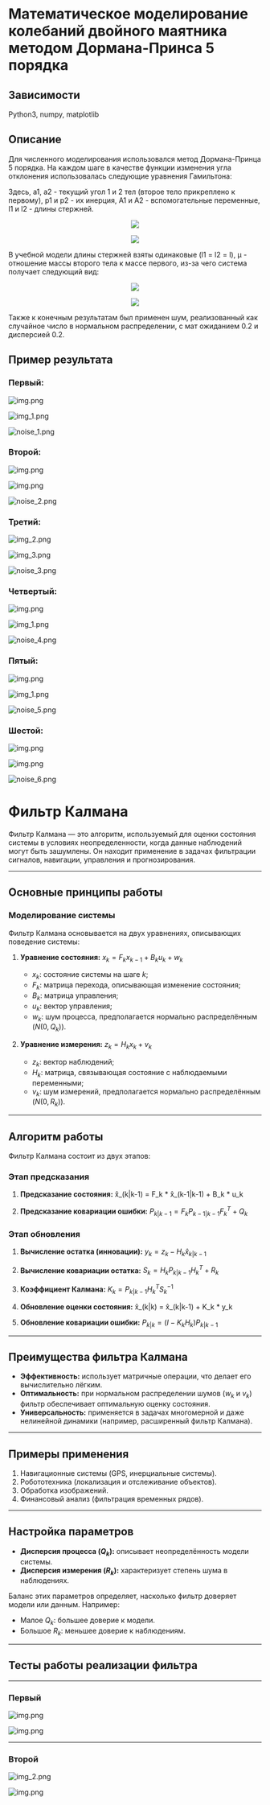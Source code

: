 # Математическое моделирование колебаний двойного маятника методом Дормана-Принса 5 порядка

## Зависимости
Python3, numpy, matplotlib

## Описание
Для численного моделирования использовался метод Дормана-Принца 5 порядка.
На каждом шаге в качестве функции изменения угла отклонения использовалась следующие уравнения Гамильтона:

Здесь, a1, a2 - текущий угол 1 и 2 тел (второе тело прикреплено к первому), p1 и p2 - их инерция, A1 и А2 - вспомогательные переменные, l1 и l2 - длины стержней.

<p align="center">
    <img src="extra/img.png">

<p align="center">
    <img src="extra/img_1.png">

В учебной модели длины стержней взяты одинаковые (l1 = l2 = l), &mu; - отношение массы второго тела к массе первого, из-за чего система получает следующий вид:

<p align="center">
    <img src="extra/img_2.png">
    
<p align="center">
    <img src="extra/img_3.png">

Также к конечным результатам был применен шум, реализованный как случайное число в нормальном распределении, с мат ожиданием 0.2 и дисперсией 0.2.

## Пример результата

### Первый:

![img.png](extra/1.png)

![img_1.png](extra/2.png)

![noise_1.png](extra/noise_1.png)

### Второй:

![img.png](extra/9.png)

![img.png](extra/10.png)

![noise_2.png](extra/noise_2.png)


### Третий:

![img_2.png](extra/3.png)

![img_3.png](extra/4.png)

![noise_3.png](extra/noise_3.png)


### Четвертый:

![img.png](extra/5.png)

![img_1.png](extra/6.png)

![noise_4.png](extra/noise_4.png)


### Пятый:

![img.png](extra/7.png)

![img_1.png](extra/8.png)

![noise_5.png](extra/noise_5.png)


### Шестой:

![img.png](extra/11.png)

![img.png](extra/12.png)

![noise_6.png](extra/noise_6.png)


# Фильтр Калмана

Фильтр Калмана — это алгоритм, используемый для оценки состояния системы в условиях неопределенности, когда данные наблюдений могут быть зашумлены. Он находит применение в задачах фильтрации сигналов, навигации, управления и прогнозирования.

---

## Основные принципы работы

### Моделирование системы

Фильтр Калмана основывается на двух уравнениях, описывающих поведение системы:

1. **Уравнение состояния:**
   $x_k = F_k x_{k-1} + B_k u_k + w_k$
   - $x_k$: состояние системы на шаге $k$;
   - $F_k$: матрица перехода, описывающая изменение состояния;
   - $B_k$: матрица управления;
   - $u_k$: вектор управления;
   - $w_k$: шум процесса, предполагается нормально распределённым ($N(0, Q_k)$).

2. **Уравнение измерения:**
   $z_k = H_k x_k + v_k$
   - $z_k$: вектор наблюдений;
   - $H_k$: матрица, связывающая состояние с наблюдаемыми переменными;
   - $v_k$: шум измерений, предполагается нормально распределённым ($N(0, R_k)$).

---

## Алгоритм работы

Фильтр Калмана состоит из двух этапов:

### Этап предсказания
1. **Предсказание состояния:**
   x̂_(k|k-1) = F_k * x̂_(k-1|k-1) + B_k * u_k

2. **Предсказание ковариации ошибки:**
   $P_{k|k-1} = F_k P_{k-1|k-1} F_k^T + Q_k$

### Этап обновления
1. **Вычисление остатка (инновации):**
   $y_k = z_k - H_k \hat{x}_{k|k-1}$

2. **Вычисление ковариации остатка:**
   $S_k = H_k P_{k|k-1} H_k^T + R_k$

3. **Коэффициент Калмана:**
   $K_k = P_{k|k-1} H_k^T S_k^{-1}$

4. **Обновление оценки состояния:**
   x̂_(k|k) = x̂_(k|k-1) + K_k * y_k

5. **Обновление ковариации ошибки:**
   $P_{k|k} = (I - K_k H_k) P_{k|k-1}$

---

## Преимущества фильтра Калмана

- **Эффективность:** использует матричные операции, что делает его вычислительно лёгким.
- **Оптимальность:** при нормальном распределении шумов ($w_k$ и $v_k$) фильтр обеспечивает оптимальную оценку состояния.
- **Универсальность:** применяется в задачах многомерной и даже нелинейной динамики (например, расширенный фильтр Калмана).

---

## Примеры применения

1. Навигационные системы (GPS, инерциальные системы).
2. Робототехника (локализация и отслеживание объектов).
3. Обработка изображений.
4. Финансовый анализ (фильтрация временных рядов).

---

## Настройка параметров

- **Дисперсия процесса ($Q_k$):** описывает неопределённость модели системы.
- **Дисперсия измерения ($R_k$):** характеризует степень шума в наблюдениях.

Баланс этих параметров определяет, насколько фильтр доверяет модели или данным. Например:
- Малое $Q_k$: большее доверие к модели.
- Большое $R_k$: меньшее доверие к наблюдениям.

---

## Тесты работы реализации фильтра

---

### Первый 

![img.png](extra/11.png)

![img.png](extra/kalman1.png)

---

### Второй

![img_2.png](extra/3.png)

![img.png](extra/kalman2.png)
